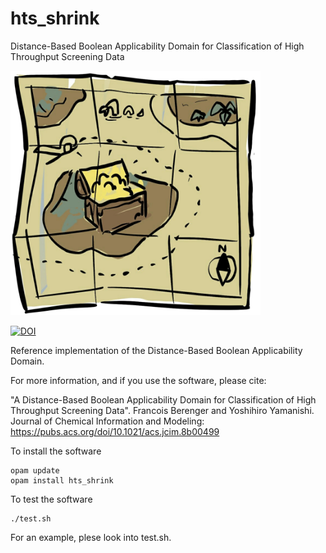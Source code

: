 # hts_shrink
Distance-Based Boolean Applicability Domain for
Classification of High Throughput Screening Data

<img src="DBBAD_logo.png" alt="logo" width="400"/>

[![DOI](https://zenodo.org/badge/DOI/10.5281/zenodo.1452088.svg)](https://doi.org/10.5281/zenodo.1452088)

Reference implementation of the Distance-Based Boolean Applicability Domain.

For more information, and if you use the software, please cite:

"A Distance-Based Boolean Applicability Domain for Classification
of High Throughput Screening Data".
Francois Berenger and Yoshihiro Yamanishi.
Journal of Chemical Information and Modeling:
https://pubs.acs.org/doi/10.1021/acs.jcim.8b00499

To install the software
```
opam update
opam install hts_shrink
```

To test the software
```
./test.sh
```

For an example, plese look into test.sh.
